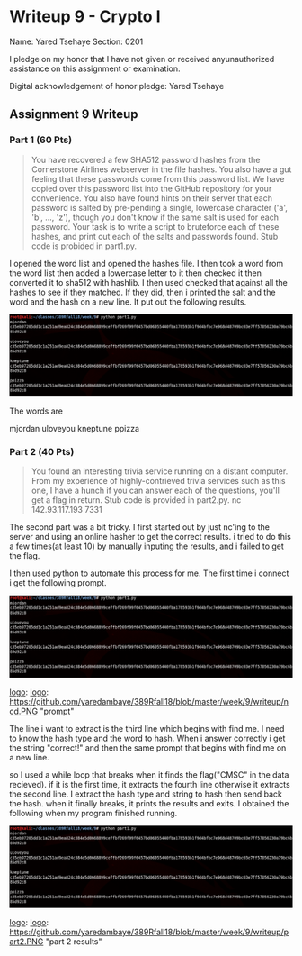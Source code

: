 Writeup 9 - Crypto I
=====

Name: Yared Tsehaye
Section: 0201

I pledge on my honor that I have not given or received anyunauthorized assistance on this assignment or examination.

Digital acknowledgement of honor pledge: Yared Tsehaye

## Assignment 9 Writeup

### Part 1 (60 Pts)

>You have recovered a few SHA512 password hashes from the Cornerstone Airlines webserver in the file hashes. You also have a gut feeling that these passwords come from this password list. We have copied over this password list into the GitHub repository for your convenience. You also have found hints on their server that each password is salted by pre-pending a single, lowercase character ('a', 'b', ..., 'z'), though you don't know if the same salt is used for each password. Your task is to write a script to bruteforce each of these hashes, and print out each of the salts and passwords found. Stub code is probided in part1.py.

I opened the word list and opened the hashes file. I then took a word from the word list then added a lowercase letter to it then checked it then converted it to sha512 with hashlib. I then used checked that against all the hashes to see if they matched. If they did, then i printed the salt and the word and the hash on a new line.
It put out the following results. 

![alt text][logo]

[logo]: https://github.com/yaredambaye/389Rfall18/blob/master/week/9/writeup/part1.PNG "part 1 results"

The words are 

mjordan 
uloveyou
kneptune
ppizza


### Part 2 (40 Pts)

>You found an interesting trivia service running on a distant computer. From my experience of highly-contrieved trivia services such as this one, I have a hunch if you can answer each of the questions, you'll get a flag in return. Stub code is provided in part2.py. nc 142.93.117.193 7331

The second part was a bit tricky. I first started out by just nc'ing to the server and using an online hasher to get the correct results. i tried to do this a few times(at least 10) by manually inputing the results, and i failed to get the flag. 

I then used python to automate this process for me. The first time i connect i get the following prompt. 

![alt text][logo]

[logo]: [logo]: https://github.com/yaredambaye/389Rfall18/blob/master/week/9/writeup/ncd.PNG
 "prompt"

The line i want to extract is the third line which begins with find me. I need to know the hash type and the word to hash. 
When i answer correctly i get the string "correct!" and then the same prompt that begins with find me on a new line. 

so I used a while loop that breaks when it finds the flag("CMSC" in the data recieved). if it is the first time, it extracts the fourth line otherwise it extracts the second line. I extract the hash type and string to hash then send back the hash. when it finally breaks, it prints the results and exits. I obtained the following when my program finished running.

![alt text][logo]

[logo]: [logo]: https://github.com/yaredambaye/389Rfall18/blob/master/week/9/writeup/part2.PNG
 "part 2 results"


